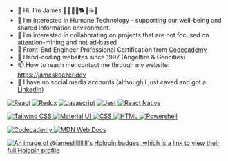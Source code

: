 - 👋 Hi, I’m James 🧑‍🧑‍🧒‍🧒🐕🚴☕🎸
- 👀 I’m interested in Humane Technology - supporting our well-being and shared information environment.
- 💞️ I’m interested in collaborating on projects that are not focused on attention-mining and not ad-based
- 🌱 Front-End Engineer Professional Certification from [Codecademy](https://www.codecademy.com/profiles/jameskeezer)
- 💾 Hand-coding websites since 1997 (Angelfire & Geocities)
- 📫 How to reach me: contact me through my website: https://jameskeezer.dev
- 🌳 I have no social media accounts (although I just caved and got a [LinkedIn](https://www.linkedin.com/in/jameskeezer/))

<a href="https://github.com/Jamesllllllllll"><img alt="React" src="https://img.shields.io/badge/React-f94144?style=for-the-badge&logo=react&logoColor=61DAFB" /></a>
<a href="https://github.com/Jamesllllllllll"><img alt="Redux" src="https://img.shields.io/badge/Redux-f3722c?style=for-the-badge&logo=redux&logoColor=white" /></a>
<a href="https://github.com/Jamesllllllllll"><img alt="Javascript" src="https://img.shields.io/badge/JavaScript-F9C74F?style=for-the-badge&logo=javascript&logoColor=black" /></a>
<a href="https://github.com/Jamesllllllllll"><img alt="Jest" src="https://img.shields.io/badge/Jest-43AA8B?style=for-the-badge&logo=mocha&logoColor=Brown" /></a>
<a href="https://github.com/Jamesllllllllll"><img alt="React Native" src="https://img.shields.io/badge/PostgreSQL-577590?style=for-the-badge&logo=postgresql&logoColor=61DAFB" /></a>

<a href="https://github.com/Jamesllllllllll"><img alt="Tailwind CSS" src="https://img.shields.io/badge/Tailwind_CSS-f94144?style=for-the-badge&logo=tailwind-css&logoColor=white" />
<a href="https://github.com/Jamesllllllllll"><img alt="Material UI" src="https://img.shields.io/badge/Material--UI-f3722c?style=for-the-badge&logo=material-ui&logoColor=white" />
<a href="https://github.com/Jamesllllllllll"><img alt="CSS" src="https://img.shields.io/badge/CSS3-F9C74F?style=for-the-badge&logo=css3&logoColor=white" />
<a href="https://github.com/Jamesllllllllll"><img alt="HTML" src="https://img.shields.io/badge/HTML5-43AA8B?style=for-the-badge&logo=html5&logoColor=white" />
<a href="https://github.com/Jamesllllllllll"><img alt="Powershell" src="https://img.shields.io/badge/Go-577590?style=for-the-badge&logo=go&logoColor=white" />

<a href="https://www.codecademy.com/profiles/jameskeezer"><img alt="Codecademy" src="https://img.shields.io/badge/Codecademy-FFF0E5?style=for-the-badge&logo=codecademy&logoColor=303347" />
<a href="https://github.com/Jamesllllllllll"><img alt="MDN Web Docs" src="https://img.shields.io/badge/MDN_Web_Docs-black?style=for-the-badge&logo=mdnwebdocs&logoColor=white" />

[![An image of @jamesllllllllll's Holopin badges, which is a link to view their full Holopin profile](https://holopin.me/jamesllllllllll)](https://holopin.io/@jamesllllllllll)
